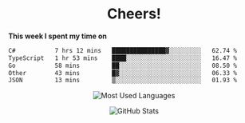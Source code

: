 <h1 align="center">Cheers!</h1>

**This week I spent my time on**
<!--START_SECTION:waka-->

```txt
C#           7 hrs 12 mins   ███████████████▓░░░░░░░░░   62.74 %
TypeScript   1 hr 53 mins    ████░░░░░░░░░░░░░░░░░░░░░   16.47 %
Go           58 mins         ██░░░░░░░░░░░░░░░░░░░░░░░   08.50 %
Other        43 mins         █▓░░░░░░░░░░░░░░░░░░░░░░░   06.33 %
JSON         13 mins         ▒░░░░░░░░░░░░░░░░░░░░░░░░   01.93 %
```

<!--END_SECTION:waka-->

<p align="center"><img src="https://github-readme-stats.vercel.app/api/top-langs/?username=thnkrn&layout=compact&hide=html&theme=tokyonight" alt="Most Used Languages" /></p>

<p align="center"><img src="https://github-readme-stats.vercel.app/api?username=thnkrn&show_icons=true&count_private=true&theme=tokyonight&show=reviews&hide_rank=false&rank_icon=github" alt="GitHub Stats" /></p>

<!-- <p align="center"><a href="https://wakatime.com"><img src="https://wakatime.com/share/@thnkrn/40092326-d1bd-471b-89da-9a7c63939402.png" /></p>
 -->
